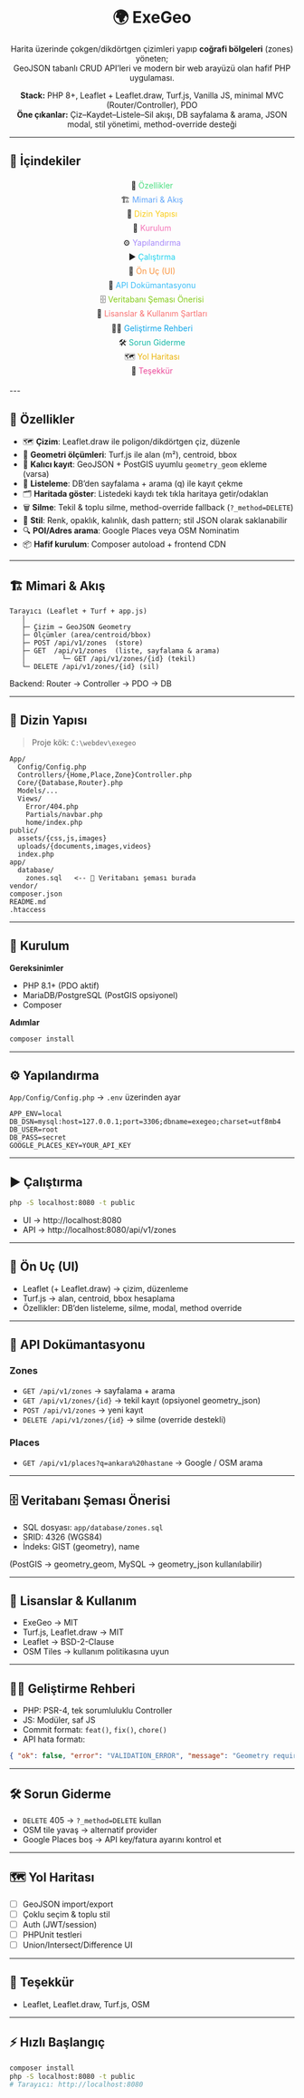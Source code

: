 <h1 align="center">🌍 ExeGeo</h1>
<p align="center">
  Harita üzerinde çokgen/dikdörtgen çizimleri yapıp <b>coğrafi bölgeleri</b> (zones) yöneten; <br/>
  GeoJSON tabanlı CRUD API’leri ve modern bir web arayüzü olan hafif PHP uygulaması.
</p>

<p align="center">
  <b>Stack:</b> PHP 8+, Leaflet + Leaflet.draw, Turf.js, Vanilla JS, minimal MVC (Router/Controller), PDO <br/>
  <b>Öne çıkanlar:</b> Çiz–Kaydet–Listele–Sil akışı, DB sayfalama & arama, JSON modal, stil yönetimi, method-override desteği
</p>

---

## 📑 İçindekiler

<ul style="list-style:none; padding-left:0; line-height:1.8; text-align:center;">
  <li>🌟 <a href="#-özellikler" style="color:#4ade80; text-decoration:none;">Özellikler</a></li>
  <li>🏗️ <a href="#-mimari--akış" style="color:#60a5fa; text-decoration:none;">Mimari & Akış</a></li>
  <li>📂 <a href="#-dizin-yapısı" style="color:#facc15; text-decoration:none;">Dizin Yapısı</a></li>
  <li>🔧 <a href="#-kurulum" style="color:#f472b6; text-decoration:none;">Kurulum</a></li>
  <li>⚙️ <a href="#-yapılandırma" style="color:#a78bfa; text-decoration:none;">Yapılandırma</a></li>
  <li>▶️ <a href="#-çalıştırma" style="color:#22d3ee; text-decoration:none;">Çalıştırma</a></li>
  <li>🎨 <a href="#-ön-uç-ui" style="color:#fb923c; text-decoration:none;">Ön Uç (UI)</a></li>
  <li>📡 <a href="#-api-dokümantasyonu" style="color:#38bdf8; text-decoration:none;">API Dokümantasyonu</a></li>
  <li>🗄️ <a href="#-veritabanı-şeması-önerisi" style="color:#84cc16; text-decoration:none;">Veritabanı Şeması Önerisi</a></li>
  <li>📜 <a href="#-lisanslar--kullanım-şartları" style="color:#f87171; text-decoration:none;">Lisanslar & Kullanım Şartları</a></li>
  <li>👨‍💻 <a href="#-geliştirme-rehberi" style="color:#0ea5e9; text-decoration:none;">Geliştirme Rehberi</a></li>
  <li>🛠️ <a href="#-sorun-giderme" style="color:#14b8a6; text-decoration:none;">Sorun Giderme</a></li>
  <li>🗺️ <a href="#-yol-haritası" style="color:#eab308; text-decoration:none;">Yol Haritası</a></li>
  <li>🙏 <a href="#-teşekkür" style="color:#ec4899; text-decoration:none;">Teşekkür</a></li>
</ul>
---

## 🚀 Özellikler
- 🗺️ **Çizim**: Leaflet.draw ile poligon/dikdörtgen çiz, düzenle  
- 🧮 **Geometri ölçümleri**: Turf.js ile alan (m²), centroid, bbox  
- 💾 **Kalıcı kayıt**: GeoJSON + PostGIS uyumlu `geometry_geom` ekleme (varsa)  
- 📃 **Listeleme**: DB’den sayfalama + arama (q) ile kayıt çekme  
- 🗂️ **Haritada göster**: Listedeki kaydı tek tıkla haritaya getir/odaklan  
- 🗑️ **Silme**: Tekil & toplu silme, method-override fallback (`?_method=DELETE`)  
- 🎨 **Stil**: Renk, opaklık, kalınlık, dash pattern; stil JSON olarak saklanabilir  
- 🔍 **POI/Adres arama**: Google Places veya OSM Nominatim  
- 📦 **Hafif kurulum**: Composer autoload + frontend CDN

---

## 🏗️ Mimari & Akış
```text
Tarayıcı (Leaflet + Turf + app.js)
   │
   ├─ Çizim → GeoJSON Geometry
   ├─ Ölçümler (area/centroid/bbox)
   ├─ POST /api/v1/zones  (store)
   ├─ GET  /api/v1/zones  (liste, sayfalama & arama)
   │         └─ GET /api/v1/zones/{id} (tekil)
   └─ DELETE /api/v1/zones/{id} (sil)
```
Backend: Router → Controller → PDO → DB

---

## 📂 Dizin Yapısı
> Proje kök: `C:\webdev\exegeo`
```
App/
  Config/Config.php
  Controllers/{Home,Place,Zone}Controller.php
  Core/{Database,Router}.php
  Models/...
  Views/
    Error/404.php
    Partials/navbar.php
    home/index.php
public/
  assets/{css,js,images}
  uploads/{documents,images,videos}
  index.php
app/
  database/
    zones.sql   <-- 📌 Veritabanı şeması burada
vendor/
composer.json
README.md
.htaccess
```

---

## 🔧 Kurulum
**Gereksinimler**
- PHP 8.1+ (PDO aktif)
- MariaDB/PostgreSQL (PostGIS opsiyonel)
- Composer

**Adımlar**
```bash
composer install
```

---

## ⚙️ Yapılandırma
`App/Config/Config.php` → `.env` üzerinden ayar
```env
APP_ENV=local
DB_DSN=mysql:host=127.0.0.1;port=3306;dbname=exegeo;charset=utf8mb4
DB_USER=root
DB_PASS=secret
GOOGLE_PLACES_KEY=YOUR_API_KEY
```

---

## ▶️ Çalıştırma
```bash
php -S localhost:8080 -t public
```
- UI → http://localhost:8080  
- API → http://localhost:8080/api/v1/zones

---

## 🎨 Ön Uç (UI)
- Leaflet (+ Leaflet.draw) → çizim, düzenleme  
- Turf.js → alan, centroid, bbox hesaplama  
- Özellikler: DB’den listeleme, silme, modal, method override

---

## 📡 API Dokümantasyonu
### Zones
- `GET /api/v1/zones` → sayfalama + arama  
- `GET /api/v1/zones/{id}` → tekil kayıt (opsiyonel geometry_json)  
- `POST /api/v1/zones` → yeni kayıt  
- `DELETE /api/v1/zones/{id}` → silme (override destekli)

### Places
- `GET /api/v1/places?q=ankara%20hastane` → Google / OSM arama

---

## 🗄️ Veritabanı Şeması Önerisi
- SQL dosyası: `app/database/zones.sql`  
- SRID: 4326 (WGS84)  
- İndeks: GIST (geometry), name

(PostGIS → geometry_geom, MySQL → geometry_json kullanılabilir)

---

## 📜 Lisanslar & Kullanım
- ExeGeo → MIT  
- Turf.js, Leaflet.draw → MIT  
- Leaflet → BSD-2-Clause  
- OSM Tiles → kullanım politikasına uyun

---

## 👨‍💻 Geliştirme Rehberi
- PHP: PSR-4, tek sorumluluklu Controller  
- JS: Modüler, saf JS  
- Commit formatı: `feat()`, `fix()`, `chore()`  
- API hata formatı:  
```json
{ "ok": false, "error": "VALIDATION_ERROR", "message": "Geometry required" }
```

---

## 🛠️ Sorun Giderme
- `DELETE` 405 → `?_method=DELETE` kullan  
- OSM tile yavaş → alternatif provider  
- Google Places boş → API key/fatura ayarını kontrol et

---

## 🗺️ Yol Haritası
- [ ] GeoJSON import/export  
- [ ] Çoklu seçim & toplu stil  
- [ ] Auth (JWT/session)  
- [ ] PHPUnit testleri  
- [ ] Union/Intersect/Difference UI  

---

## 🙏 Teşekkür
- Leaflet, Leaflet.draw, Turf.js, OSM

---

## ⚡ Hızlı Başlangıç
```bash
composer install
php -S localhost:8080 -t public
# Tarayıcı: http://localhost:8080
```
